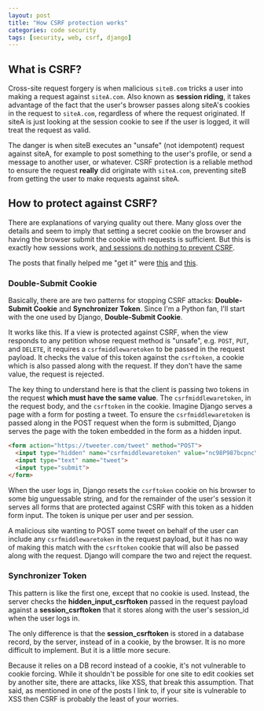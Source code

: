 ```yaml
---
layout: post
title: "How CSRF protection works"
categories: code security
tags: [security, web, csrf, django]
---
```


## What is CSRF?

Cross-site request forgery is when malicious `siteB.com` tricks a user into making a request against `siteA.com`. Also known as __session riding__, it takes advantage of the fact that the user's browser passes along siteA's cookies in the request to `siteA.com`, regardless of where the request originated. If siteA is just looking at the session cookie to see if the user is logged, it will treat the request as valid.

The danger is when siteB executes an "unsafe" (not idempotent) request against siteA, for example to post something to the user's profile, or send a message to another user, or whatever. CSRF protection is a reliable method to ensure the request __really__ did originate with `siteA.com`, preventing siteB from getting the user to make requests against siteA.


## How to protect against CSRF?

There are explanations of varying quality out there. Many gloss over the details and seem to imply that setting a secret cookie on the browser and having the browser submit the cookie with requests is sufficient. But this is exactly how sessions work, [and sessions do nothing to prevent CSRF](https://www.owasp.org/index.php/Cross-Site_Request_Forgery_(CSRF)#Prevention_measures_that_do_NOT_work).

The posts that finally helped me "get it" were [this](http://security.stackexchange.com/questions/47198/is-djangos-built-in-csrf-protection-enough) and [this](https://cloudunder.io/blog/csrf-token/).


### Double-Submit Cookie

Basically, there are are two patterns for stopping CSRF attacks: __Double-Submit Cookie__ and __Synchronizer Token__. Since I'm a Python fan, I'll start with the one used by Django, __Double-Submit Cookie__.

It works like this. If a view is protected against CSRF, when the view responds to any petition whose request method is "unsafe", e.g. `POST`, `PUT`, and `DELETE`, it requires a `csrfmiddlewaretoken` to be passed in the request payload. It checks the value of this token against the `csrftoken`, a cookie which is also passed along with the request. If they don't have the same value, the request is rejected.

The key thing to understand here is that the client is passing two tokens in the request __which must have the same value__. The `csrfmiddlewaretoken`, in the request body, and the `csrftoken` in the cookie. Imagine Django serves a page with a form for posting a tweet. To ensure the `csrfmiddlewaretoken` is passed along in the POST request when the form is submitted, Django serves the page with the token embedded in the form as a hidden input.

~~~html
<form action="https://tweeter.com/tweet" method="POST">
  <input type="hidden" name="csrfmiddlewaretoken" value="nc98P987bcpncYhoadjoiydc9ajDlcn">
  <input type="text" name="tweet">
  <input type="submit">
</form>
~~~

When the user logs in, Django resets the `csrftoken` cookie on his browser to some big unguessable string, and for the remainder of the user's session it serves all forms that are protected against CSRF with this token as a hidden form input. The token is unique per user and per session.

A malicious site wanting to POST some tweet on behalf of the user can include any `csrfmiddlewaretoken` in the request payload, but it has no way of making this match with the `csrftoken` cookie that will also be passed along with the request. Django will compare the two and reject the request.


### Synchronizer Token

This pattern is like the first one, except that no cookie is used. Instead, the server checks the __hidden_input_csrftoken__ passed in the request payload against a __session_csrftoken__ that it stores along with the user's session_id when the user logs in.

The only difference is that the __session_csrftoken__ is stored in a database record, by the server, instead of in a cookie, by the browser. It is no more difficult to implement. But it is a little more secure.

Because it relies on a DB record instead of a cookie, it's not vulnerable to cookie forcing. While it shouldn't be possible for one site to edit cookies set by another site, there are attacks, like XSS, that break this assumption. That said, as mentioned in one of the posts I link to, if your site is vulnerable to XSS then CSRF is probably the least of your worries.
